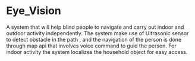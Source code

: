 # Eye_Vision
A system that will help blind people to navigate and carry out indoor and outdoor activity independently.
The system make use of Ultrasonic sensor to detect obstacle in the path , and the navigation of the person is done through map api that involves voice command to guid the person. For indoor activity the system localizes the household object for easy access.

